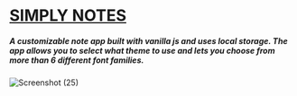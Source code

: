 # [SIMPLY NOTES](https://simplynotes.netlify.app/)
<h5>A customizable note app built with vanilla js and uses local storage. The app allows you to select what theme to use and lets you choose from more than 6 different font families.</h5>

![Screenshot (25)](https://user-images.githubusercontent.com/99094257/188593466-498c3557-d9c2-4902-ab91-8838506d7e32.png)
